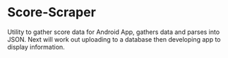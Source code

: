 # Score-Scraper
Utility to gather score data for Android App, gathers data and parses into JSON. 
Next will work out uploading to a database then developing app to display information.
